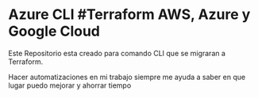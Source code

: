 # Azure CLI #Terraform AWS, Azure y Google Cloud

Este Repositorio esta creado para comando CLI que se migraran a Terraform.

Hacer automatizaciones en mi trabajo siempre me ayuda a saber en que lugar puedo mejorar y ahorrar tiempo
